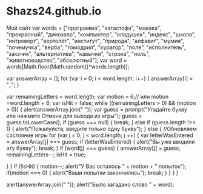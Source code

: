 # Shazs24.github.io
Мой сайт
var words = ["программа", "катастофа", "макака", "прекрасный", "динозавр", "компьютер", "оладушек", "индекс",
"школа", "интроверт", "вертолёт", "институт", "природа", "алфавит", "мумия", "почемучка", "верба", "гомодрил", "куратор", "поле",
"исполнитель", "закзчик", "альтернатива", "кавычки", "строка", "ноль", "животноводство", "абсолютный"];
var word = words[Math.floor(Math.random()*words.length)];
 
var answerArray = [];
for (var i = 0; i < word.length; i++) {
  answerArray[i] = "_";
}
 
var remainingLetters = word.length;
var motion = 6;// или motion =word.length + 6;
var isHit = false;
while ((remainingLetters > 0) && (motion > 0)) {
  alert(answerArray.join(" "));
  var guess = prompt("Угадайте букву или нажмите Отмена для выхода из игры");
  guess = guess.toLowerCase();
  if (guess === null) {
    break;
    } else if (guess.length !== 1) {
     alert("Пожалуйста, введите только одну букву");
  } else {
    //Обновляем состояние игры
  for (var j = 0; j < word.length; j ++) {
    var letterWasEntered = answerArray[j] === guess;
    if (letterWasEntered) {
        alert("Вы уже вводили эту букву");
        break;
    } if (word[j] === guess) {
    answerArray[j] = guess;
    remainingLetters--;
    isHit = true;
    
}
    } if (!isHit) {
            motion--;
            alert("У Вас осталось "  + motion + " попыток");
            if(motion === 0) {
                alert("Ваши попытки закончились");
                break;
  }
  }
}
}
 
 
  alert(answerArray.join(" "));
  alert("Было загадано слово " + word);
  
